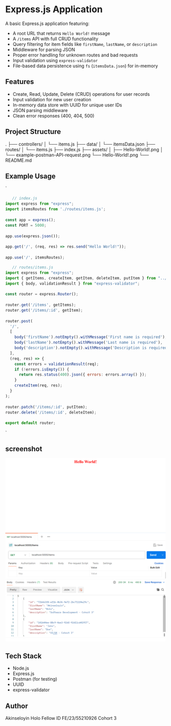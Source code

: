 # Express.js Application

A basic Express.js application featuring:
 - A root URL that returns `Hello World!` message
 - A `/items` API with full CRUD functionality
 - Query filtering for item fields like `firstName`, `lastName`, or `description`
 - Middleware for parsing JSON
 - Proper error handling for unknown routes and bad requests
 - Input validation using `express-validator`
 - File-based data persistence using `fs` (`itemsData.json`) for in-memory

## Features
- Create, Read, Update, Delete (CRUD) operations for user records
- Input validation for new user creation
- In-memory data store with UUID for unique user IDs
- JSON parsing middleware
- Clean error responses (400, 404, 500)

## Project Structure
.
├── controllers/
│   └── items.js
├── data/
│   └── itemsData.json
├── routes/
│   └── items.js
├── index.js
├── assets/
│   ├── Hello-World!.png
│   └── example-postman-API-request.png
    └── Hello-World!.png
└── README.md

## Example Usage
`
```js
   // index.js
import express from "express";
import itemsRoutes from './routes/items.js';

const app = express();  
const PORT = 5000;

app.use(express.json());

app.get('/', (req, res) => res.send("Hello World!"));

app.use('/', itemsRoutes);
```

```js
   // routes/items.js
import express from "express";
import { getItems, createItem, getItem, deleteItem, putItem } from "../controllers/items.js";
import { body, validationResult } from "express-validator";

const router = express.Router();

router.get('/items', getItems);
router.get('/items/:id', getItem);

router.post(
  '/',
  [
    body('firstName').notEmpty().withMessage('First name is required'),
    body('lastName').notEmpty().withMessage('Last name is required'),
    body('description').notEmpty().withMessage('Description is required')
  ],
  (req, res) => {
    const errors = validationResult(req);
    if (!errors.isEmpty()) {
      return res.status(400).json({ errors: errors.array() });
    }
    createItem(req, res);
  }
);

router.patch('/items/:id', putItem);
router.delete('/items/:id', deleteItem);

export default router;
```
`
## screenshot
![root url responding with "Hello World!"](./assets/Hello-World!.png)
![Example of API request using Postman tool](./assets/example-postman-API-request.png)


## Tech Stack
- Node.js
- Express.js
- Postman (for testing)
- UUID
- express-validator

## Author
Akinseloyin Holo
Fellow ID
FE/23/55210926
Cohort 3


